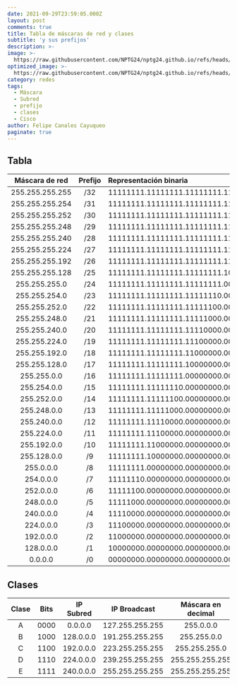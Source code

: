 ```yaml
---
date: 2021-09-29T23:59:05.000Z
layout: post
comments: true
title: Tabla de máscaras de red y clases
subtitle: 'y sus prefijos'
description: >-
image: >-
  https://raw.githubusercontent.com/NPTG24/nptg24.github.io/refs/heads/master/images/tablared.png
optimized_image: >-
  https://raw.githubusercontent.com/NPTG24/nptg24.github.io/refs/heads/master/images/tablared.png
category: redes
tags:
  - Máscara
  - Subred
  - prefijo
  - clases
  - Cisco
author: Felipe Canales Cayuqueo
paginate: true
---
```


## Tabla

| Máscara de red     | Prefijo | Representación binaria                  |
| :----------------: | :-----: | :-------------------------------------- |
| 255.255.255.255    | /32     | 11111111.11111111.11111111.11111111     |
| 255.255.255.254    | /31     | 11111111.11111111.11111111.11111110     |
| 255.255.255.252    | /30     | 11111111.11111111.11111111.11111100     |
| 255.255.255.248    | /29     | 11111111.11111111.11111111.11111000     |
| 255.255.255.240    | /28     | 11111111.11111111.11111111.11110000     |
| 255.255.255.224    | /27     | 11111111.11111111.11111111.11100000     |
| 255.255.255.192    | /26     | 11111111.11111111.11111111.11000000     |
| 255.255.255.128    | /25     | 11111111.11111111.11111111.10000000     |
| 255.255.255.0      | /24     | 11111111.11111111.11111111.00000000     |
| 255.255.254.0      | /23     | 11111111.11111111.11111110.00000000     |
| 255.255.252.0      | /22     | 11111111.11111111.11111100.00000000     |
| 255.255.248.0      | /21     | 11111111.11111111.11111000.00000000     |
| 255.255.240.0      | /20     | 11111111.11111111.11110000.00000000     |
| 255.255.224.0      | /19     | 11111111.11111111.11100000.00000000     |
| 255.255.192.0      | /18     | 11111111.11111111.11000000.00000000     |
| 255.255.128.0      | /17     | 11111111.11111111.10000000.00000000     |
| 255.255.0.0        | /16     | 11111111.11111111.00000000.00000000     |
| 255.254.0.0        | /15     | 11111111.11111110.00000000.00000000     |
| 255.252.0.0        | /14     | 11111111.11111100.00000000.00000000     |
| 255.248.0.0        | /13     | 11111111.11111000.00000000.00000000     |
| 255.240.0.0        | /12     | 11111111.11110000.00000000.00000000     |
| 255.224.0.0        | /11     | 11111111.11100000.00000000.00000000     |
| 255.192.0.0        | /10     | 11111111.11000000.00000000.00000000     |
| 255.128.0.0        | /9      | 11111111.10000000.00000000.00000000     |
| 255.0.0.0          | /8      | 11111111.00000000.00000000.00000000     |
| 254.0.0.0          | /7      | 11111110.00000000.00000000.00000000     |
| 252.0.0.0          | /6      | 11111100.00000000.00000000.00000000     |
| 248.0.0.0          | /5      | 11111000.00000000.00000000.00000000     |
| 240.0.0.0          | /4      | 11110000.00000000.00000000.00000000     |
| 224.0.0.0          | /3      | 11100000.00000000.00000000.00000000     |
| 192.0.0.0          | /2      | 11000000.00000000.00000000.00000000     |
| 128.0.0.0          | /1      | 10000000.00000000.00000000.00000000     |
| 0.0.0.0            | /0      | 00000000.00000000.00000000.00000000     |

## Clases

| Clase | Bits | IP Subred | IP Broadcast | Máscara en decimal | Prefijo | N° de Redes | N° de Host |
| :--------: | :-------: | :-------: | :-------: | :-------: | :-------: | :-------: | :-------: |
| A | 0000 | 0.0.0.0 | 127.255.255.255 | 255.0.0.0 | /8 | 126 | 16777214 |
| B | 1000 | 128.0.0.0 | 191.255.255.255 | 255.255.0.0 | /16 | 16382 | 65534 |
| C | 1100 | 192.0.0.0 | 223.255.255.255 | 255.255.255.0 | /24 | 2097150 | 254 |
| D | 1110 | 224.0.0.0 | 239.255.255.255 | 255.255.255.255 | /32 | * | * |
| E | 1111 | 240.0.0.0 | 255.255.255.255 | 255.255.255.255 | /32 | * | * |
